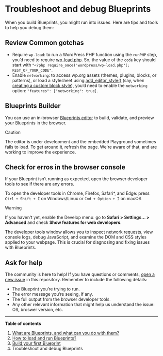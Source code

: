 # Troubleshoot and debug Blueprints

When you build Blueprints, you might run into issues. Here are tips and tools to help you debug them:

## Review Common gotchas

- Require `wp-load`: to run a WordPress PHP function using the `runPHP` step, you’d need to require [wp-load.php](https://github.com/WordPress/WordPress/blob/master/wp-load.php). So, the value of the `code` key should start with `"<?php require_once('wordpress/wp-load.php'); REST_OF_YOUR_CODE"`.
- Enable `networking`: to access wp.org assets (themes, plugins, blocks, or patterns), or load a stylesheet using [add_editor_style()](https://developer.wordpress.org/reference/functions/add_editor_style/) (say, when [creating a custom block style](https://developer.wordpress.org/news/2023/02/creating-custom-block-styles-in-wordpress-themes)), you’d need to enable the `networking` option: `"features": {"networking": true}`.

## Blueprints Builder

You can use an in-browser [Blueprints editor](https://playground.wordpress.net/builder/builder.html) to build, validate, and preview your Blueprints in the browser. 

> [!CAUTION]
> The editor is under development and the embedded Playground sometimes fails to load. To get around it, refresh the page. We're aware of that, and are working to improve the experience.

## Check for erros in the browser console

If your Blueprint isn’t running as expected, open the browser developer tools to see if there are any errors. 

To open the developer tools in Chrome, Firefox, Safari*, and Edge: press `Ctrl + Shift + I` on Windows/Linux or `Cmd + Option + I` on macOS.

> [!WARNING]
> If you haven't yet, enable the Develop menu: go to **Safari > Settings... > Advanced** and check **Show features for web developers**.

The developer tools window allows you to inspect network requests, view console logs, debug JavaScript, and examine the DOM and CSS styles applied to your webpage. This is crucial for diagnosing and fixing issues with Blueprints.

## Ask for help

The community is here to help! If you have questions or comments, [open a new issue](https://github.com/adamziel/blueprints/issues) in this repository. Remember to include the following details:

- The Blueprint you’re trying to run.
- The error message you’re seeing, if any.
- The full output from the browser developer tools.
- Any other relevant information that might help us understand the issue: OS, broswer version, etc.

***

**Table of contents**
1. [What are Blueprints, and what can you do with them?](./what-are-blueprints.md)
2. [How to load and run Blueprints?](./how-to-run-blueprints.md)
3. [Build your first Blueprint](./building-your-first-blueprint.md)
4. Troubleshoot and debug Blueprints
